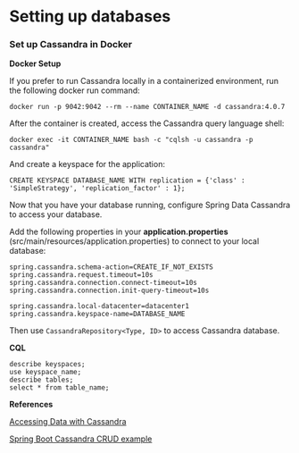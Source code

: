 # Setting up databases

### Set up Cassandra in Docker

**Docker Setup**

If you prefer to run Cassandra locally in a containerized environment, run the following docker run command:

`docker run -p 9042:9042 --rm --name CONTAINER_NAME -d cassandra:4.0.7`

After the container is created, access the Cassandra query language shell:

`docker exec -it CONTAINER_NAME bash -c "cqlsh -u cassandra -p cassandra"`

And create a keyspace for the application:

`CREATE KEYSPACE DATABASE_NAME WITH replication = {'class' : 'SimpleStrategy', 'replication_factor' : 1};`

Now that you have your database running, configure Spring Data Cassandra to access your database.

Add the following properties in your 
**application.properties** (src/main/resources/application.properties) to connect to your local database:

```
spring.cassandra.schema-action=CREATE_IF_NOT_EXISTS
spring.cassandra.request.timeout=10s
spring.cassandra.connection.connect-timeout=10s
spring.cassandra.connection.init-query-timeout=10s

spring.cassandra.local-datacenter=datacenter1
spring.cassandra.keyspace-name=DATABASE_NAME
```

Then use `CassandraRepository<Type, ID>` to access Cassandra database.

**CQL**
```
describe keyspaces;
use keyspace_name;
describe tables;
select * from table_name;
```

**References**

[Accessing Data with Cassandra](https://spring.io/guides/gs/accessing-data-cassandra)

[Spring Boot Cassandra CRUD example](https://www.bezkoder.com/spring-boot-cassandra-crud/)
